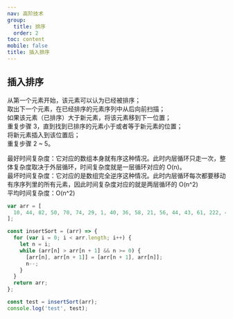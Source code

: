 ```yaml
---
nav: 高阶技术
group:
  title: 排序
  order: 2
toc: content
mobile: false
title: 插入排序
---
```


## 插入排序

从第一个元素开始，该元素可以认为已经被排序；  
取出下一个元素，在已经排序的元素序列中从后向前扫描；  
如果该元素（已排序）大于新元素，将该元素移到下一位置；  
重复步骤 3，直到找到已排序的元素小于或者等于新元素的位置；  
将新元素插入到该位置后；  
重复步骤 2 ~ 5。

最好时间复杂度：它对应的数组本身就有序这种情况。此时内层循环只走一次，整体复杂度取决于外层循环，时间复杂度就是一层循环对应的 O(n)。  
最坏时间复杂度：它对应的是数组完全逆序这种情况。此时内层循环每次都要移动有序序列里的所有元素，因此时间复杂度对应的就是两层循环的 O(n^2)  
平均时间复杂度：O(n^2)

```js
var arr = [
  10, 44, 82, 50, 70, 74, 29, 1, 40, 36, 58, 21, 56, 44, 43, 61, 222, 48,
];

const insertSort = (arr) => {
  for (var i = 0; i < arr.length; i++) {
    let n = i;
    while (arr[n] > arr[n + 1] && n >= 0) {
      [arr[n], arr[n + 1]] = [arr[n + 1], arr[n]];
      n--;
    }
  }
  return arr;
};

const test = insertSort(arr);
console.log('test', test);
```
